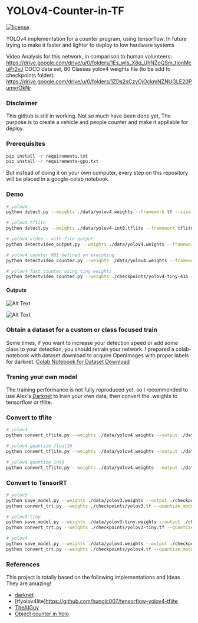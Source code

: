 # YOLOv4-Counter-in-TF
[![license](https://img.shields.io/github/license/mashape/apistatus.svg)](LICENSE)

YOLOv4 implementation for a counter program, using tensorflow.
In future trying to make it faster and lighter to deploy to low hardware systems

Video Analysis for this network, in comparison to human volunteers: https://drive.google.com/drive/u/0/folders/1Es_wIs_X8q_UhNZoQSm_tlonMcuPr2vJ
COCO data set, 80 Classes yolov4 weights file (to be add to checkpoints folder): https://drive.google.com/drive/u/0/folders/1ZDs2xCzyOjOckmNZNUGLE20PumyrOkNr


### Disclaimer
This github is still in working. Not so much have been done yet, 
The purpose is to create a vehicle and people counter and make it appliable for deploy.


### Prerequisites
```bash
pip install -r requirements.txt
pip install -r requirements-gpu.txt
```
But instead of doing it on your own computer, every step on this repository will be placed in a google-colab notebook. 


### Demo

```bash
# yolov4
python detect.py --weights ./data/yolov4.weights --framework tf --size 608 --image ./data/madureira.jpg --output result1.png

# yolov4 tflite
python detect.py --weights ./data/yolov4-int8.tflite --framework tflite --size 416 --image ./data/kite.jpg

# yolov4 video - with file output
python detectvideo_output.py --weights ./data/yolov4.weights --framework tf --size 608 --video ./path_to_video_file

# yolov4 counter ROI defined on executing
python detectvideo_counter.py --weights ./data/yolov4.weights --framework tf --size 608 --video ./path_to_video_file

# yolov4 fast counter using tiny weights
python detectvideo_counter.py --weights ./checkpoints/yolov4-tiny-416  --video ./data/road3.mp4 --tiny
```

#### Outputs

![Alt Text](result1.gif)

![Alt Text](result2.gif)


### Obtain a dataset for a custom or class focused train
Some times, if you want to increase your detection speed or add some class to your detection, you should
retrain your network. 
I prepared a colab-notebook with dataset download to acquire OpenImages with proper labels for darknet.
[Colab Notebook for Dataset Download](https://colab.research.google.com/drive/1SUtyP_YyYrMPtcTIFJpduZyjwEQ5nBVJ?usp=sharing)


### Traning your own model

The training performance is not fully reproduced yet, so I recommended to use Alex's [Darknet](https://github.com/AlexeyAB/darknet) to train your own data, then convert the .weights to tensorflow or tflite.


### Convert to tflite

```bash
# yolov4
python convert_tflite.py --weights ./data/yolov4.weights --output ./data/yolov4.tflite

# yolov4 quantize float16
python convert_tflite.py --weights ./data/yolov4.weights --output ./data/yolov4-fp16.tflite --quantize_mode float16

# yolov4 quantize int8
python convert_tflite.py --weights ./data/yolov4.weights --output ./data/yolov4-fp16.tflite --quantize_mode full_int8 --dataset ./coco_dataset/coco/val207.txt
```
### Convert to TensorRT
```bash
# yolov3
python save_model.py --weights ./data/yolov3.weights --output ./checkpoints/yolov3.tf --input_size 416 --model yolov3
python convert_trt.py --weights ./checkpoints/yolov3.tf --quantize_mode float16 --output ./checkpoints/yolov3-trt-fp16-416

# yolov3-tiny
python save_model.py --weights ./data/yolov3-tiny.weights --output ./checkpoints/yolov3-tiny.tf --input_size 416 --tiny
python convert_trt.py --weights ./checkpoints/yolov3-tiny.tf --quantize_mode float16 --output ./checkpoints/yolov3-tiny-trt-fp16-416

# yolov4
python save_model.py --weights ./data/yolov4.weights --output ./checkpoints/yolov4.tf --input_size 416 --model yolov4
python convert_trt.py --weights ./checkpoints/yolov4.tf --quantize_mode float16 --output ./checkpoints/yolov4-trt-fp16-416
```


### References

  This project is totally based on the following implementations and Ideas
  They are amazing!
  
  * [darknet](https://github.com/AlexeyAB/darknet)
  * [tfyolov4lite]https://github.com/hunglc007/tensorflow-yolov4-tflite
  * [TheAIGuy](https://github.com/theAIGuysCode)
  * [Object counter in Yolo](https://github.com/tugot17/YOLO-Object-Counting-API)
